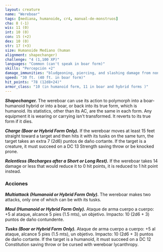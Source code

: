 ```yaml
---
layout: creature
name: "Wereboar"
tags: [mediana, humanoide, cr4, manual-de-monstruos]
cha: 8 (-1)
wis: 11 (0)
int: 10 (0)
con: 15 (+2)
dex: 10 (0)
str: 17 (+3)
size: Humanoide Mediano (human
alignment: shapechanger)
challenge: "4 (1,100 XP)"
languages: "Common (can't speak in boar form)"
skills: "Percepción +2"
damage_immunities: "bludgeoning, piercing, and slashing damage from nonmagical weapons that aren't silvered"
speed: "30 ft. (40 ft. in boar form)"
hit_points: "78 (12d8+24)"
armor_class: "10 (in humanoid form, 11 in boar and hybrid forms )"
---
```


***Shapechanger.*** The wereboar can use its action to polymorph into a boar-humanoid hybrid or into a boar, or back into its true form, which is humanoid. Its statistics, other than its AC, are the same in each form. Any equipment it is wearing or carrying isn't transformed. It reverts to its true form if it dies.

***Charge (Boar or Hybrid Form Only).*** If the wereboar moves at least 15 feet straight toward a target and then hits it with its tusks on the same turn, the target takes an extra 7 (2d6) puntos de daño cortante. If the target is a creature, it must succeed on a DC 13 Strength saving throw or be knocked prone.

***Relentless (Recharges after a Short or Long Rest).*** If the wereboar takes 14 damage or less that would reduce it to 0 hit points, it is reduced to 1 hit point instead.

### Acciones

***Multiattack (Humanoid or Hybrid Form Only).*** The wereboar makes two attacks, only one of which can be with its tusks.

***Maul (Humanoid or Hybrid Form Only).*** Ataque de arma cuerpo a cuerpo: +5 al ataque, alcance 5 pies (1.5 mts), un objetivo. Impacto: 10 (2d6 + 3) puntos de daño contundente.

***Tusks (Boar or Hybrid Form Only).*** Ataque de arma cuerpo a cuerpo: +5 al ataque, alcance 5 pies (1.5 mts), un objetivo. Impacto: 10 (2d6 + 3) puntos de daño cortante. If the target is a humanoid, it must succeed on a DC 12 Constitution saving throw or be cursed with wereboar lycanthropy.